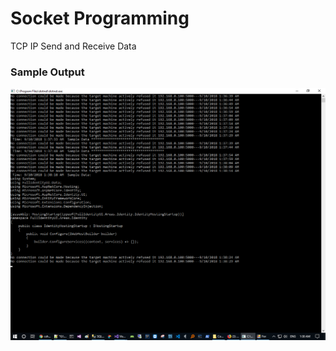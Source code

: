 # Socket Programming
TCP IP Send and Receive Data


### Sample Output
![Output](https://github.com/csharplang/SocketProgramming/blob/master/Client/MethodCallEveryXMinutes/Resources/SampleOutput.png)
